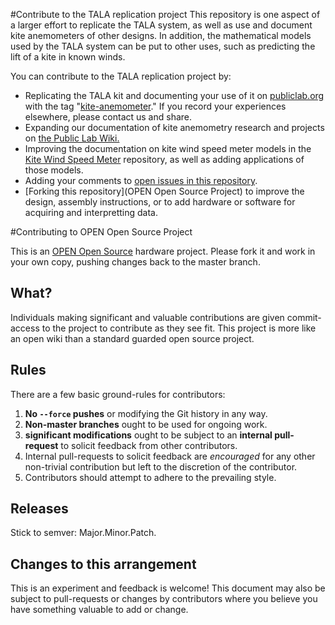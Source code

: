 #Contribute to the TALA replication project
This repository is one aspect of a larger effort to replicate the TALA system, as well as use and document kite anemometers of other designs. In addition, the mathematical models used by the TALA system can be put to other uses, such as predicting the lift of a kite in known winds.

You can contribute to the TALA replication project by:
 
* Replicating the TALA kit and documenting your use of it on [publiclab.org](https://publiclab.org) with the tag "[kite-anemometer](https://publiclab.org/tag/kite-anemometer)." If you record your experiences elsewhere, please contact us and share.
* Expanding our documentation of kite anemometry research and projects on [the Public Lab Wiki.](https://publiclab.org/wiki/kite-anemometers)
* Improving the documentation on kite wind speed meter models in the [Kite Wind Speed Meter](../Kite-Wind-Speed-Meter) repository, as well as adding applications of those models.
* Adding your comments to [open issues in this repository](./issues).
* [Forking this repository](OPEN Open Source Project) to improve the design, assembly instructions, or to add hardware or software for acquiring and interpretting data. 

#Contributing to OPEN Open Source Project

This is an [OPEN Open Source](http://openopensource.org/) hardware project. Please fork it and work in your own copy, pushing changes back to the master branch. 


## What?

Individuals making significant and valuable contributions are given commit-access to the project to contribute as they see fit. This project is more like an open wiki than a standard guarded open source project.

## Rules

There are a few basic ground-rules for contributors:

1. **No `--force` pushes** or modifying the Git history in any way.
1. **Non-master branches** ought to be used for ongoing work.
1. **significant modifications** ought to be subject to an **internal pull-request** to solicit feedback from other contributors.
1. Internal pull-requests to solicit feedback are *encouraged* for any other non-trivial contribution but left to the discretion of the contributor.
1. Contributors should attempt to adhere to the prevailing style.

## Releases

Stick to semver: Major.Minor.Patch.

## Changes to this arrangement

This is an experiment and feedback is welcome! This document may also be subject to pull-requests or changes by contributors where you believe you have something valuable to add or change.
